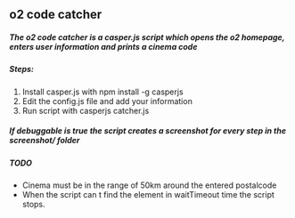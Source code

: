 ## o2 code catcher

##### The o2 code catcher is a casper.js script which opens the o2 homepage, enters user information and prints a cinema code

##### Steps:
1. Install casper.js with npm install -g casperjs
2. Edit the config.js file and add your information
3. Run script with casperjs catcher.js

##### If debuggable is true the script creates a screenshot for every step in the screenshot/ folder

##### TODO

- Cinema must be in the range of 50km around the entered postalcode
- When the script can t find the element in waitTimeout time the script stops.
